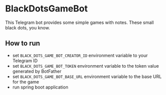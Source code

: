 # BlackDotsGameBot
This Telegram bot provides some simple games with notes. These small black dots, you know.

## How to run
* set `BLACK_DOTS_GAME_BOT_CREATOR_ID` environment variable to your Telegram ID
* set `BLACK_DOTS_GAME_BOT_TOKEN` environment variable to the token value generated by BotFather
* set `BLACK_DOTS_GAME_BOT_BASE_URL` environment variable to the base URL for the game
* run spring boot application